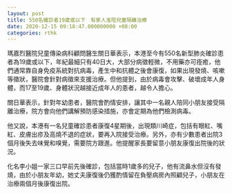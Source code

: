 ```yaml
---
layout: post
title: 550名確診者19歲或以下　有家人准陪兒童隔離治療
date: 2020-12-15 09:18:47.000000000 +08:00
categories: rthk
---
```


瑪嘉烈醫院兒童傳染病科顧問醫生關日華表示，本港至今有550名新型肺炎確診患者為19歲或以下，年紀最細只有40日大，大部分病徵輕微，不用藥亦可痊癒，他們通常靠自身免疫系統對抗病毒，產生中和抗體之後會康復，如果出現發燒、咳嗽等徵狀，醫院會針對病徵來支援治療。但他提到，由於病毒會攻擊、破壞成年人身體，而17至19歲、身體狀況越接近成年人的患者，越令人擔心。

關日華表示，針對年幼患者，醫院會酌情安排，讓其中一名親人陪同小朋友接受隔離治療，院方會向他們講解預防感染措施，亦會定期為他們檢測病毒。

他又說，本港有一名兒童確診患者康復4星期後，出現類川崎症，包括有眼紅、嘴紅、皮膚出疹及高燒不退的症狀，要再入院接受治療。另外，亦有少數患者出院3個月後失去味覺和嗅覺，需要院方跟進。他提醒家長要留意小朋友康復出院後的狀況。

化名李小姐一家三口早前先後確診，包括當時1歲多的兒子，他有流鼻水但沒有發燒，由於小朋友年幼，她丈夫康復後仍獲酌情留在負壓病房內照顧兒子，小朋友在治療兩個月後康復出院。
